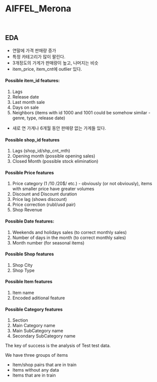 # AIFFEL_Merona

<br>


## EDA

- 연말에 가격 판매량 증가
- 특정 카테고리가 많이 팔린다.
- 3개정도의 가게가 판매량이 높고, 나머지는 비슷
- item_price, item_cnt에 outlier 있다.  

#### Possible item_id features:
1. Lags
2. Release date
3. Last month sale
4. Days on sale
5. Neighbors (items with id 1000 and 1001 could be somehow similar - genre, type, release date)  

- 새로 연 가게나 6개월 동안 판매량 없는 가게들 있다.

#### Possible shop_id features
1. Lags (shop_id/shp_cnt_mth)
2. Opening month (possible opening sales)
3. Closed Month (possible stock elimination)  

#### Possible Price features
1. Price category (1 /10 /20$/ etc.) - obviously (or not obviously), items with smaller price have greater volumes
2. Discount and Discount duration
3. Price lag (shows discount)
4. Price correction (rubl/usd pair)
5. Shop Revenue  

#### Possible Date features:
1. Weekends and holidays sales (to correct monthly sales)
2. Number of days in the month (to correct monthly sales)
3. Month number (for seasonal items)  

#### Possible Shop features
1. Shop City
2. Shop Type  

#### Possible Item features
1. Item name
2. Encoded aditional feature  

#### Possible Category features
1. Section
2. Main Category name
3. Main SubCategory name
4. Secondary SubCategory name  

The key of success is the analysis of Test test data.  

We have three groups of items  
  
- Item/shop pairs that are in train
- Items without any data
- Items that are in train
